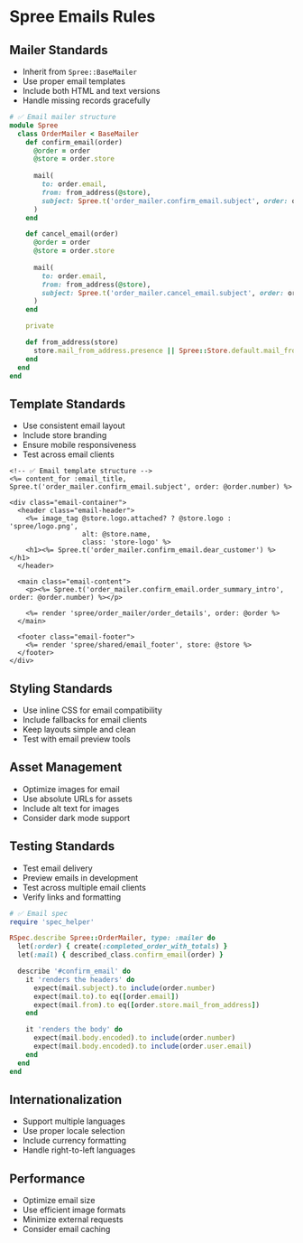 # Spree Emails Rules

## Mailer Standards
- Inherit from `Spree::BaseMailer`
- Use proper email templates
- Include both HTML and text versions
- Handle missing records gracefully

```ruby
# ✅ Email mailer structure
module Spree
  class OrderMailer < BaseMailer
    def confirm_email(order)
      @order = order
      @store = order.store
      
      mail(
        to: order.email,
        from: from_address(@store),
        subject: Spree.t('order_mailer.confirm_email.subject', order: order.number)
      )
    end

    def cancel_email(order)
      @order = order
      @store = order.store
      
      mail(
        to: order.email,
        from: from_address(@store),
        subject: Spree.t('order_mailer.cancel_email.subject', order: order.number)
      )
    end

    private

    def from_address(store)
      store.mail_from_address.presence || Spree::Store.default.mail_from_address
    end
  end
end
```

## Template Standards
- Use consistent email layout
- Include store branding
- Ensure mobile responsiveness
- Test across email clients

```erb
<!-- ✅ Email template structure -->
<%= content_for :email_title, Spree.t('order_mailer.confirm_email.subject', order: @order.number) %>

<div class="email-container">
  <header class="email-header">
    <%= image_tag @store.logo.attached? ? @store.logo : 'spree/logo.png', 
                  alt: @store.name, 
                  class: 'store-logo' %>
    <h1><%= Spree.t('order_mailer.confirm_email.dear_customer') %></h1>
  </header>

  <main class="email-content">
    <p><%= Spree.t('order_mailer.confirm_email.order_summary_intro', order: @order.number) %></p>
    
    <%= render 'spree/order_mailer/order_details', order: @order %>
  </main>

  <footer class="email-footer">
    <%= render 'spree/shared/email_footer', store: @store %>
  </footer>
</div>
```

## Styling Standards
- Use inline CSS for email compatibility
- Include fallbacks for email clients
- Keep layouts simple and clean
- Test with email preview tools

## Asset Management
- Optimize images for email
- Use absolute URLs for assets
- Include alt text for images
- Consider dark mode support

## Testing Standards
- Test email delivery
- Preview emails in development
- Test across multiple email clients
- Verify links and formatting

```ruby
# ✅ Email spec
require 'spec_helper'

RSpec.describe Spree::OrderMailer, type: :mailer do
  let(:order) { create(:completed_order_with_totals) }
  let(:mail) { described_class.confirm_email(order) }

  describe '#confirm_email' do
    it 'renders the headers' do
      expect(mail.subject).to include(order.number)
      expect(mail.to).to eq([order.email])
      expect(mail.from).to eq([order.store.mail_from_address])
    end

    it 'renders the body' do
      expect(mail.body.encoded).to include(order.number)
      expect(mail.body.encoded).to include(order.user.email)
    end
  end
end
```

## Internationalization
- Support multiple languages
- Use proper locale selection
- Include currency formatting
- Handle right-to-left languages

## Performance
- Optimize email size
- Use efficient image formats
- Minimize external requests
- Consider email caching
